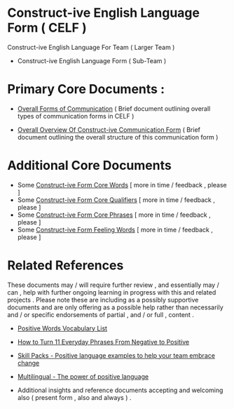 # Construct-ive English Language Form ( CELF )

Construct-ive English Language For Team ( Larger Team )

* Construct-ive English Language Form ( Sub-Team )


# Primary Core Documents :

* [Overall Forms of Communication](_overall_forms_of_communication.md)
( Brief document outlining overall types of communication forms in CELF )

* [Overall Overview Of Construct-ive Communication Form](_overview.md)
( Brief document outlining the overall structure of this communication form )

# Additional Core Documents

* Some [Construct-ive Form Core Words](_constructive_form_core_words.md) [ more in time / feedback , please ]
* Some [Construct-ive Form Core Qualifiers](_constructive_form_qualifiers_words.md)  [ more in time / feedback , please ]
* Some [Construct-ive Form Core Phrases](_constructive_form_core_phrases.md)  [ more in time / feedback , please ]
* Some [Construct-ive Form Feeling Words](_constructive_form_feeling_words.md)  [ more in time / feedback , please ]

# Related References

These documents may / will require further review , and essentially may / can , help with further ongoing learning in progress with this and related projects . Please note these are including as a possibly supportive documents and are only offering as a possible help rather than necessarily and / or specific endorsements of partial , and / or full , content .

* [Positive Words Vocabulary List](https://www.enchantedlearning.com/wordlist/positivewords.shtml)
* [How to Turn 11 Everyday Phrases From Negative to Positive](https://www.happify.com/hd/11-everyday-phrases-negative-to-positive/)
* [Skill Packs - Positive language examples to help your team embrace change](https://www.skillpacks.com/positive-language-examples/)
* [Multilingual - The power of positive language](https://multilingual.com/positive-language/)

* Additional insights and reference documents accepting and welcoming also ( present form , also and always ) .
